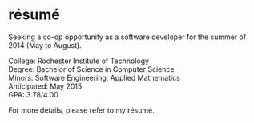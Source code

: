 résumé
======
Seeking a co-op opportunity as a software developer for the summer of 2014 (May to August).

College: Rochester Institute of Technology  
Degree: Bachelor of Science in Computer Science  
Minors: Software Engineering, Applied Mathematics  
Anticipated: May 2015  
GPA: 3.78/4.00  

For more details, please refer to my résumé.
